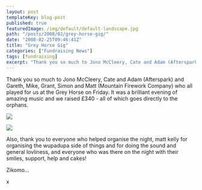 ```yaml
---
layout: post
templateKey: blog-post
published: true
featuredImage: /img/default/default-landscape.jpg
path: "/posts/2008/02/grey-horse-gig/"
date: "2008-02-25T09:46:41Z"
title: "Grey Horse Gig"
categories: ["Fundraising News"]
tags: [fundraising]
excerpt: "Thank you so much to Jono McCleery, Cate and Adam (Afterspark) and Gareth, Mike, Grant, Simon and M..."
---
```


Thank you so much to Jono McCleery, Cate and Adam (Afterspark) and Gareth, Mike, Grant, Simon and Matt (Mountain Firework Company) who all played for us at the Grey Horse on Friday. It was a brilliant evening of amazing music and we raised £340 - all of which goes directly to the orphans.

![](https://www.landirani.org/image_library/news/thumb-200x200/49945fe14b04drimg0008.jpg)

![](https://www.landirani.org/image_library/news/thumb-200x200/49945fd6db8f2rimg0007.jpg)

Also, thank you to everyone who helped organise the night, matt kelly for organising the wupadupa side of things and for doing the sound and general lovliness, and everyone who was there on the night with their smiles, support, help and cakes!

Zikomo...

x
